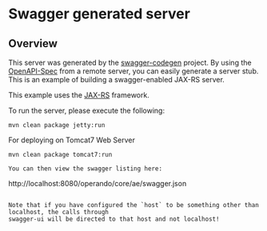 # Swagger generated server

## Overview
This server was generated by the [swagger-codegen](https://github.com/swagger-api/swagger-codegen) project. By using the 
[OpenAPI-Spec](https://github.com/swagger-api/swagger-core/wiki) from a remote server, you can easily generate a server stub.  This
is an example of building a swagger-enabled JAX-RS server.

This example uses the [JAX-RS](https://jax-rs-spec.java.net/) framework.

To run the server, please execute the following:

```
mvn clean package jetty:run
```
For deploying on Tomcat7 Web Server
```
mvn clean package tomcat7:run

You can then view the swagger listing here:

```
http://localhost:8080/operando/core/ae/swagger.json
```

Note that if you have configured the `host` to be something other than localhost, the calls through
swagger-ui will be directed to that host and not localhost!